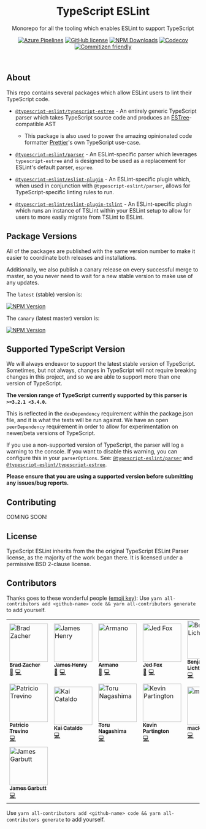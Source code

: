 <h1 align="center">TypeScript ESLint</h1>

<p align="center">Monorepo for all the tooling which enables ESLint to support TypeScript</p>

<p align="center">
    <a href="https://dev.azure.com/typescript-eslint/TypeScript%20ESLint/_build/latest?definitionId=1&branchName=master"><img src="https://img.shields.io/azure-devops/build/typescript-eslint/TypeScript%20ESLint/1/master.svg?label=%F0%9F%9A%80%20Azure%20Pipelines&style=flat-square" alt="Azure Pipelines"/></a>
    <a href="https://github.com/typescript-eslint/typescript-eslint/blob/master/LICENSE"><img src="https://img.shields.io/npm/l/typescript-estree.svg?style=flat-square" alt="GitHub license" /></a>
    <a href="https://www.npmjs.com/package/@typescript-eslint/typescript-estree"><img src="https://img.shields.io/npm/dm/@typescript-eslint/typescript-estree.svg?style=flat-square" alt="NPM Downloads" /></a>
    <a href="https://codecov.io/gh/typescript-eslint/typescript-eslint"><img alt="Codecov" src="https://img.shields.io/codecov/c/github/typescript-eslint/typescript-eslint.svg?style=flat-square"></a>
    <a href="http://commitizen.github.io/cz-cli/"><img src="https://img.shields.io/badge/commitizen-friendly-brightgreen.svg?style=flat-square" alt="Commitizen friendly" /></a>
</p>

<br>

## About

This repo contains several packages which allow ESLint users to lint their TypeScript code.

- [`@typescript-eslint/typescript-estree`](./packages/typescript-estree/) - An entirely generic TypeScript parser which takes TypeScript source code and produces an <a href="https://github.com/estree/estree">ESTree</a>-compatible AST</p>

  - This package is also used to power the amazing opinionated code formatter [Prettier](https://prettier.io)'s own TypeScript use-case.

- [`@typescript-eslint/parser`](./packages/parser/) - An ESLint-specific parser which leverages `typescript-estree` and is designed to be used as a replacement for ESLint's default parser, `espree`.

- [`@typescript-eslint/eslint-plugin`](./packages/eslint-plugin/) - An ESLint-specific plugin which, when used in conjunction with `@typescript-eslint/parser`, allows for TypeScript-specific linting rules to run.

- [`@typescript-eslint/eslint-plugin-tslint`](./packages/eslint-plugin-tslint) - An ESLint-specific plugin which runs an instance of TSLint within your ESLint setup to allow for users to more easily migrate from TSLint to ESLint.

## Package Versions

All of the packages are published with the same version number to make it easier to coordinate both releases and installations.

Additionally, we also publish a canary release on every successful merge to master, so you never need to wait for a new stable version to make use of any updates.

The `latest` (stable) version is:

<a href="https://www.npmjs.com/package/@typescript-eslint/parser"><img src="https://img.shields.io/npm/v/@typescript-eslint/parser/latest.svg?style=flat-square" alt="NPM Version" /></a>

The `canary` (latest master) version is:

<a href="https://www.npmjs.com/package/@typescript-eslint/parser"><img src="https://img.shields.io/npm/v/@typescript-eslint/parser/canary.svg?style=flat-square" alt="NPM Version" /></a>

## Supported TypeScript Version

We will always endeavor to support the latest stable version of TypeScript. Sometimes, but not always, changes in TypeScript will not require breaking changes in this project, and so we are able to support more than one version of TypeScript.

**The version range of TypeScript currently supported by this parser is `>=3.2.1 <3.4.0`.**

This is reflected in the `devDependency` requirement within the package.json file, and it is what the tests will be run against. We have an open `peerDependency` requirement in order to allow for experimentation on newer/beta versions of TypeScript.

If you use a non-supported version of TypeScript, the parser will log a warning to the console. If you want to disable this warning, you can configure this in your `parserOptions`. See: [`@typescript-eslint/parser`](./packages/parser/) and [`@typescript-eslint/typescript-estree`](./packages/typescript-estree/).

**Please ensure that you are using a supported version before submitting any issues/bug reports.**

## Contributing

COMING SOON!

## License

TypeScript ESLint inherits from the the original TypeScript ESLint Parser license, as the majority of the work began there. It is licensed under a permissive BSD 2-clause license.

## Contributors

Thanks goes to these wonderful people ([emoji key](https://github.com/all-contributors/all-contributors#emoji-key)):
Use `yarn all-contributors add <github-name> code && yarn all-contributors generate` to add yourself.

<!-- ALL-CONTRIBUTORS-LIST:START - Do not remove or modify this section -->
<!-- prettier-ignore -->
<table cellspacing="0" cellpadding="1"><tr><td><a href="https://zacher.com.au"><img src="https://avatars1.githubusercontent.com/u/7462525?v=4" width="100px;" height="100px;" alt="Brad Zacher"/><br /><sub><b>Brad Zacher</b></sub></a><br /><a href="#maintenance-bradzacher" title="Maintenance">🚧</a> <a href="https://github.com/typescript-eslint/typescript-eslint/commits?author=bradzacher" title="Code">💻</a></td><td><a href="https://jameshenry.blog"><img src="https://avatars1.githubusercontent.com/u/900523?v=4" width="100px;" height="100px;" alt="James Henry"/><br /><sub><b>James Henry</b></sub></a><br /><a href="#maintenance-JamesHenry" title="Maintenance">🚧</a> <a href="https://github.com/typescript-eslint/typescript-eslint/commits?author=JamesHenry" title="Code">💻</a></td><td><a href="https://github.com/armano2"><img src="https://avatars1.githubusercontent.com/u/625469?v=4" width="100px;" height="100px;" alt="Armano"/><br /><sub><b>Armano</b></sub></a><br /><a href="#maintenance-armano2" title="Maintenance">🚧</a> <a href="https://github.com/typescript-eslint/typescript-eslint/commits?author=armano2" title="Code">💻</a></td><td><a href="https://j-f1.github.io"><img src="https://avatars2.githubusercontent.com/u/25517624?v=4" width="100px;" height="100px;" alt="Jed Fox"/><br /><sub><b>Jed Fox</b></sub></a><br /><a href="#maintenance-j-f1" title="Maintenance">🚧</a> <a href="https://github.com/typescript-eslint/typescript-eslint/commits?author=j-f1" title="Code">💻</a></td><td><a href="https://github.com/uniqueiniquity"><img src="https://avatars1.githubusercontent.com/u/9092011?v=4" width="100px;" height="100px;" alt="Benjamin Lichtman"/><br /><sub><b>Benjamin Lichtman</b></sub></a><br /><a href="https://github.com/typescript-eslint/typescript-eslint/commits?author=uniqueiniquity" title="Code">💻</a></td><td><a href="http://www.joshuakgoldberg.com"><img src="https://avatars1.githubusercontent.com/u/3335181?v=4" width="100px;" height="100px;" alt="Josh Goldberg"/><br /><sub><b>Josh Goldberg</b></sub></a><br /><a href="https://github.com/typescript-eslint/typescript-eslint/commits?author=JoshuaKGoldberg" title="Code">💻</a></td><td><a href="https://github.com/lukyth"><img src="https://avatars3.githubusercontent.com/u/7040242?v=4" width="100px;" height="100px;" alt="Kanitkorn Sujautra"/><br /><sub><b>Kanitkorn Sujautra</b></sub></a><br /><a href="https://github.com/typescript-eslint/typescript-eslint/commits?author=lukyth" title="Code">💻</a></td></tr><tr><td><a href="https://www.weirdpattern.com"><img src="https://avatars0.githubusercontent.com/u/19519411?v=4" width="100px;" height="100px;" alt="Patricio Trevino"/><br /><sub><b>Patricio Trevino</b></sub></a><br /><a href="https://github.com/typescript-eslint/typescript-eslint/commits?author=weirdpattern" title="Code">💻</a></td><td><a href="https://github.com/kaicataldo"><img src="https://avatars2.githubusercontent.com/u/7041728?v=4" width="100px;" height="100px;" alt="Kai Cataldo"/><br /><sub><b>Kai Cataldo</b></sub></a><br /><a href="https://github.com/typescript-eslint/typescript-eslint/commits?author=kaicataldo" title="Code">💻</a></td><td><a href="https://plus.google.com/u/0/+ToruNagashimax/"><img src="https://avatars2.githubusercontent.com/u/1937871?v=4" width="100px;" height="100px;" alt="Toru Nagashima"/><br /><sub><b>Toru Nagashima</b></sub></a><br /><a href="https://github.com/typescript-eslint/typescript-eslint/commits?author=mysticatea" title="Code">💻</a></td><td><a href="https://github.com/platinumazure"><img src="https://avatars0.githubusercontent.com/u/284282?v=4" width="100px;" height="100px;" alt="Kevin Partington"/><br /><sub><b>Kevin Partington</b></sub></a><br /><a href="https://github.com/typescript-eslint/typescript-eslint/commits?author=platinumazure" title="Code">💻</a></td><td><a href="https://mackie.world"><img src="https://avatars1.githubusercontent.com/u/2344137?v=4" width="100px;" height="100px;" alt="mackie"/><br /><sub><b>mackie</b></sub></a><br /><a href="https://github.com/typescript-eslint/typescript-eslint/commits?author=macklinu" title="Code">💻</a></td><td><a href="https://gplane.win"><img src="https://avatars1.githubusercontent.com/u/17216317?v=4" width="100px;" height="100px;" alt="Pig Fang"/><br /><sub><b>Pig Fang</b></sub></a><br /><a href="https://github.com/typescript-eslint/typescript-eslint/commits?author=g-plane" title="Code">💻</a></td><td><a href="https://twitter.com/ikatyang_"><img src="https://avatars1.githubusercontent.com/u/8341033?v=4" width="100px;" height="100px;" alt="Ika"/><br /><sub><b>Ika</b></sub></a><br /><a href="https://github.com/typescript-eslint/typescript-eslint/commits?author=ikatyang" title="Code">💻</a></td></tr><tr><td><a href="http://43081j.com/"><img src="https://avatars1.githubusercontent.com/u/5677153?v=4" width="100px;" height="100px;" alt="James Garbutt"/><br /><sub><b>James Garbutt</b></sub></a><br /><a href="https://github.com/typescript-eslint/typescript-eslint/commits?author=43081j" title="Code">💻</a></td></tr></table>
<!-- ALL-CONTRIBUTORS-LIST:END -->

Use `yarn all-contributors add <github-name> code && yarn all-contributors generate` to add yourself.
